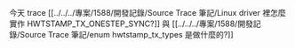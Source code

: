 今天 trace [[../../../專案/1588/開發記錄/Source Trace 筆記/Linux driver 裡怎麼實作 HWTSTAMP_TX_ONESTEP_SYNC?]]
與 
[[../../../專案/1588/開發記錄/Source Trace 筆記/enum hwtstamp_tx_types 是做什麼的?]]
